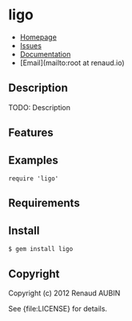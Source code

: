 # ligo

* [Homepage](https://github.com/nibua-r/ligo#readme)
* [Issues](https://github.com/nibua-r/ligo/issues)
* [Documentation](http://rubydoc.info/gems/ligo/frames)
* [Email](mailto:root at renaud.io)

## Description

TODO: Description

## Features

## Examples

    require 'ligo'

## Requirements

## Install

    $ gem install ligo

## Copyright

Copyright (c) 2012 Renaud AUBIN

See {file:LICENSE} for details.

